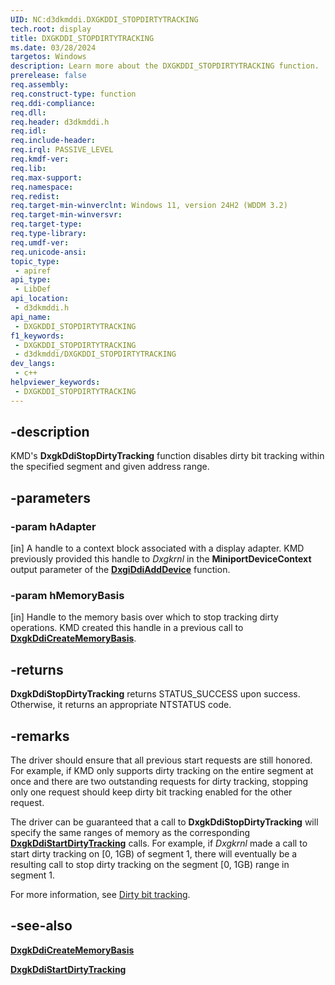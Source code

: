 ```yaml
---
UID: NC:d3dkmddi.DXGKDDI_STOPDIRTYTRACKING
tech.root: display
title: DXGKDDI_STOPDIRTYTRACKING
ms.date: 03/28/2024
targetos: Windows
description: Learn more about the DXGKDDI_STOPDIRTYTRACKING function.
prerelease: false
req.assembly: 
req.construct-type: function
req.ddi-compliance: 
req.dll: 
req.header: d3dkmddi.h
req.idl: 
req.include-header: 
req.irql: PASSIVE_LEVEL
req.kmdf-ver: 
req.lib: 
req.max-support: 
req.namespace: 
req.redist: 
req.target-min-winverclnt: Windows 11, version 24H2 (WDDM 3.2)
req.target-min-winversvr: 
req.target-type: 
req.type-library: 
req.umdf-ver: 
req.unicode-ansi: 
topic_type:
 - apiref
api_type:
 - LibDef
api_location:
 - d3dkmddi.h
api_name:
 - DXGKDDI_STOPDIRTYTRACKING
f1_keywords:
 - DXGKDDI_STOPDIRTYTRACKING
 - d3dkmddi/DXGKDDI_STOPDIRTYTRACKING
dev_langs:
 - c++
helpviewer_keywords:
 - DXGKDDI_STOPDIRTYTRACKING
---
```


## -description

KMD's **DxgkDdiStopDirtyTracking** function disables dirty bit tracking within the specified segment and given address range.

## -parameters

### -param hAdapter

[in] A handle to a context block associated with a display adapter. KMD previously provided this handle to *Dxgkrnl* in the **MiniportDeviceContext** output parameter of the [**DxgiDdiAddDevice**](../dispmprt/nc-dispmprt-dxgkddi_add_device.md) function.

### -param hMemoryBasis

[in] Handle to the memory basis over which to stop tracking dirty operations. KMD created this handle in a previous call to [**DxgkDdiCreateMemoryBasis**](nc-d3dkmddi-dxgkddi_creatememorybasis.md).

## -returns

**DxgkDdiStopDirtyTracking** returns STATUS_SUCCESS upon success. Otherwise, it returns an appropriate NTSTATUS code.

## -remarks

The driver should ensure that all previous start requests are still honored. For example, if KMD only supports dirty tracking on the entire segment at once and there are two outstanding requests for dirty tracking, stopping only one request should keep dirty bit tracking enabled for the other request.

The driver can be guaranteed that a call to **DxgkDdiStopDirtyTracking** will specify the same ranges of memory as the corresponding [**DxgkDdiStartDirtyTracking**](nc-d3dkmddi-dxgkddi_startdirtytracking.md) calls. For example, if *Dxgkrnl* made a call to start dirty tracking on [0, 1GB) of segment 1, there will eventually be a resulting call to stop dirty tracking on the segment [0, 1GB) range in segment 1.

For more information, see [Dirty bit tracking](/windows-hardware/drivers/display/dirty-bit-tracking).

## -see-also

[**DxgkDdiCreateMemoryBasis**](nc-d3dkmddi-dxgkddi_creatememorybasis.md)

[**DxgkDdiStartDirtyTracking**](nc-d3dkmddi-dxgkddi_startdirtytracking.md)
